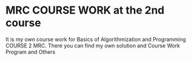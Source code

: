 # MRC COURSE WORK at the 2nd course
It is my own course work for Basics of Algorithmization and Programming
COURSE 2 MRC. There you can find my own solution and Course Work Program and Others
